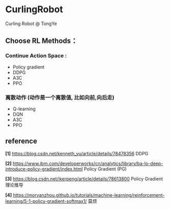 # CurlingRobot
Curling Robot @ TongYe

## Choose RL Methods：
### Continue Action Space :
- Policy gradient
- DDPG
- A3C
- PPO
### 离散动作 (动作是一个离散值, 比如向前,向后走)
- Q-learning
- DQN
- A3C
- PPO

## reference
**[1]** https://blog.csdn.net/kenneth_yu/article/details/78478356 DDPG

**[2]** https://www.ibm.com/developerworks/cn/analytics/library/ba-lo-deep-introduce-policy-gradient/index.html Policy Gradient (PG)

**[3]** https://blog.csdn.net/ikerpeng/article/details/78613800 Policy Gradient 理论推导

**[4]** https://morvanzhou.github.io/tutorials/machine-learning/reinforcement-learning/5-1-policy-gradient-softmax1/ 莫烦


